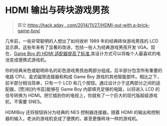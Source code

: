 # HDMI 输出与砖块游戏男孩

> 原文:[https://hack aday . com/2014/11/27/HDMI-out-with a-brick-game-boy/](https://hackaday.com/2014/11/27/hdmi-out-with-a-brick-game-boy/)

几年前，一些非常聪明的人想出了如何收听 1989 年的经典砖块游戏男孩的 LCD 显示屏。这些年来有了显著的改进，包括一些人为经典游戏男孩开发 VGA。现在，[Game Boy 的 HDMI 适配器提高了标准](https://www.kickstarter.com/projects/507669971/hdmyboy-a-full-hd-power-up-for-your-game-boy-class),其设计方式可以将每个人最喜欢的电池变成便携式游戏机。

你的经典米色或聪明命名的彩色游戏男孩由两部分组成。后半部分包含所有重要的电路 CPU、盒式磁带连接器和构成 Game Boy 游戏的其他智能部件。相比之下，前半部分相当简单，只有一个 LCD 和几个按钮。通过设计介于这两部分之间的适配器，[赞]和[约书亚]能够在 Game Boy 内部填充足够的电路，以将进入 LCD 的信号转换为 HDMI。把它插到你的电视上，你就有了一个巨大的现代版超级游戏机，不需要 SNES。

HDMIBoy 还将按钮拆分为经典的 NES 控制器连接器。随着 HDMI 的输出和控制器的输入，老派的游戏机变成了便携的，甚至更像砖块一样的游戏机。